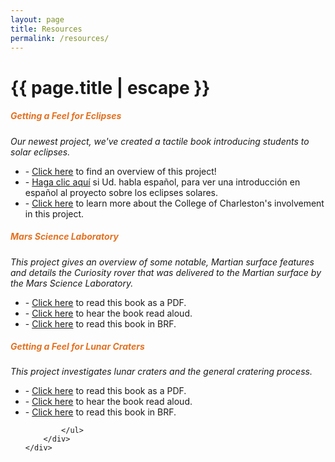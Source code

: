```yaml
---
layout: page
title: Resources
permalink: /resources/
---
```


<h1 class="page-title grey-text text-darken-4">{{ page.title | escape }}</h1>

<div class="section">
    <div id="eclipses" class="row center">
        <h5 style="color: #E37222"><b>Getting a Feel for Eclipses</b></h5>
        <i>Our newest project, we've created a tactile book introducing students to solar eclipses.</i>
    </div>
    <div class="row center">
        <!-- <div class="col m4 l4 xl4 valign-wrapper hide-on-small-only">
            <img class="materialboxed" width="100%" src="/media/drhurd-and-students.jpg">
        </div> -->
        <!-- <div class="col m8 l8 xl8"> -->
        <div>
            <ul>
                <li>- <a href="http://sservi.nasa.gov/books/eclipses.html">Click here</a> to find an overview of this project!</li>
                <li>- <a href="http://sservi.nasa.gov/books/eclipses_spanish.html">Haga clic aquí</a> si Ud. habla español, para ver una introducción en español al proyecto sobre los eclipses solares.</li>
                <li>- <a href="http://lhsm.cofc.edu/sservi/">Click here</a> to learn more about the College of Charleston's involvement in this project.</li>
            </ul>
        </div>
    </div>
</div>
<div class="divider"></div>
<div class="section">
    <div id="mars-science-laboratory" class="row center">
        <h5 style="color: #E37222"><b>Mars Science Laboratory</b></h5>
        <i>This project gives an overview of some notable, Martian surface features and details the Curiosity rover that was delivered to the Martian surface by the Mars Science Laboratory.</i>
    </div>
    <div class="row center">
        <!-- <div class="col m8 l8 xl8"> -->
        <div>
            <ul>
                <li>- <a href="/media/mars-resources/Mars Science Laboratory and Curiosity Rover.pdf" target="_blank" alt="This is a link to download a PDF copy of the text associated with the tactile resource.">Click here</a> to read this book as a PDF.</li>
                <li>- <a href="/media/mars-resources/MSL and Curiosity.mp3" target="_blank" alt="This is a link to an MP3 recording of the text professionally read aloud.">Click here</a> to hear the book read aloud.</li>
                <li>- <a href="/media/mars-resources/mars-science-laboratory-and-curiosity-rover.brf" target="_blank" alt="This is a link to download the Braille Ready Format(BRF) files for this project.">Click here</a> to read this book in BRF.</li>
            </ul>
        </div>
        <!-- <div class="col m4 l4 xl4 valign-wrapper hide-on-small-only">
            <img class="materialboxed" width="100%" src="/media/drhurd-and-students.jpg">
        </div> -->
    </div>
</div>
<div class="divider"></div>
<div class="section">
    <div id="lunar-craters" class="row center">
        <h5 style="color: #E37222"><b>Getting a Feel for Lunar Craters</b></h5>
        <i>This project investigates lunar craters and the general cratering process.</i>
    </div>
    <div class="row center">
        <!-- <div class="col m4 l4 xl4 valign-wrapper hide-on-small-only">
            <img class="materialboxed" width="100%" src="/media/drhurd-and-students.jpg">
        </div> -->
        <!-- <div class="col m8 l8 xl8"> -->
        <div>
            <ul>
                <li>- <a href="/media/crater-resources/Getting a Feel for Lunar Craters.pdf" target="_blank" alt="This is a link to download a PDF copy of the text associated with the tactile resource.">Click here</a> to read this book as a PDF.</li>
                <li>- <a href="/media/crater-resources/LunarCraters Audio.mp3" target="_blank" alt="This is a link to an MP3 recording of the text professionally read aloud.">Click here</a> to hear the book read aloud.</li>
                <li>- <a href="/media/crater-resources/lunar-craters.brf" target="_blank" alt="This is a link to download the Braille Ready Format(BRF) files for this project.">Click here</a> to read this book in BRF.</li>

            </ul>
        </div>
    </div>
</div>